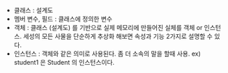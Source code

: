 - 클래스 : 설계도
- 멤버 변수, 필드 : 클래스에 정의한 변수
- 객체 : 클래스 (설계도) 를 기반으로 실제 메모리에 만들어진 실체를 객체 or 인스턴스. 세성의 모든 사물을 단순하게 추상화 해보면 속성과 기능 2가지로 설명할 수 있다.
- 인스턴스 : 객체와 같은 의미로 사용된다. 좀 더 소속의 말을 할때 사용. ex) student1 은 Student 의 인스턴스이다.